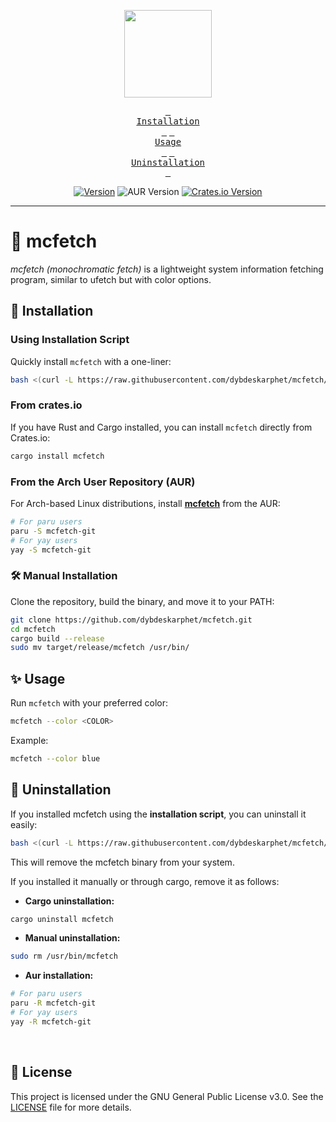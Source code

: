<p align="center">
<img height="140" src="img/preview.png"/>

<div align="center">

<a href="#-installation"><kbd> <br>Installation<br> </kbd></a> <a href="#-usage"><kbd> <br>Usage<br> </kbd></a> <a href="#-uninstallation"><kbd> <br>Uninstallation<br> </kbd></a>

[![Version](https://img.shields.io/github/v/release/dybdeskarphet/mcfetch?color=c6d0f5&label=Latest%20Release&style=for-the-badge&labelColor=a6d189&logo=github&logoColor=000000)](https://github.com/dybdeskarphet/mcfetch/releases/latest) ![AUR Version](https://img.shields.io/aur/version/mcfetch-git?style=for-the-badge&color=c6d0f5&logo=arch-linux&label=%5BAUR%5D%20mcfetch-git&logocolor=85e185&labelColor=a6d189) [![Crates.io Version](https://img.shields.io/crates/v/mcfetch?style=for-the-badge&color=c6d0f5&labelColor=a6d189&logo=rust&logoColor=e64553)](https://crates.io/crates/mcfetch)

</div>

---

# 🌈 mcfetch

_mcfetch (monochromatic fetch)_ is a lightweight system information fetching program, similar to ufetch but with color options.

## 🔧 Installation

### Using Installation Script

Quickly install `mcfetch` with a one-liner:

```bash
bash <(curl -L https://raw.githubusercontent.com/dybdeskarphet/mcfetch/main/install.sh)
```

### From crates.io

If you have Rust and Cargo installed, you can install `mcfetch` directly from Crates.io:

```bash
cargo install mcfetch
```

### From the Arch User Repository (AUR)

For Arch-based Linux distributions, install [**mcfetch**](https://aur.archlinux.org/packages/mcfetch-git) from the AUR:

```bash
# For paru users
paru -S mcfetch-git
# For yay users
yay -S mcfetch-git
```

### 🛠️ Manual Installation

Clone the repository, build the binary, and move it to your PATH:

```bash
git clone https://github.com/dybdeskarphet/mcfetch.git
cd mcfetch
cargo build --release
sudo mv target/release/mcfetch /usr/bin/
```

## ✨ Usage

Run `mcfetch` with your preferred color:

```bash
mcfetch --color <COLOR>
```

Example:

```bash
mcfetch --color blue
```

## 🚮 Uninstallation

If you installed mcfetch using the **installation script**, you can uninstall it easily:

```bash
bash <(curl -L https://raw.githubusercontent.com/dybdeskarphet/mcfetch/main/install.sh) --uninstall
```

This will remove the mcfetch binary from your system.

If you installed it manually or through cargo, remove it as follows:

- **Cargo uninstallation:**

```bash
cargo uninstall mcfetch
```

- **Manual uninstallation:**

```bash
sudo rm /usr/bin/mcfetch
```

- **Aur installation:**

```bash
# For paru users
paru -R mcfetch-git
# For yay users
yay -R mcfetch-git
```

<br>

## 📜 License

This project is licensed under the GNU General Public License v3.0.
See the [LICENSE](https://github.com/dybdeskarphet/mcfetch/blob/main/LICENSE) file for more details.
